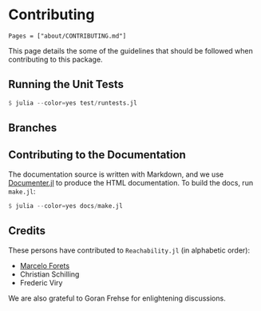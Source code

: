 # Contributing

```@contents
Pages = ["about/CONTRIBUTING.md"]
```

This page details the some of the guidelines that should be followed when contributing to this package.

## Running the Unit Tests

```julia
$ julia --color=yes test/runtests.jl
```

## Branches



## Contributing to the Documentation

The documentation source is written with Markdown, and we use
[Documenter.jl](https://github.com/JuliaDocs/Documenter.jl) to produce the HTML
documentation. To build the docs, run `make.jl`:

```julia
$ julia --color=yes docs/make.jl
```

## Credits

These persons have contributed to `Reachability.jl` (in alphabetic order):

- [Marcelo Forets](http://marcelo-forets.fr)
- Christian Schilling
- Frederic Viry

We are also grateful to Goran Frehse for enlightening discussions.
